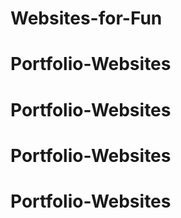# Websites-for-Fun
# Portfolio-Websites
# Portfolio-Websites
# Portfolio-Websites
# Portfolio-Websites
